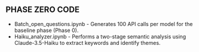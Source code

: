 ## PHASE ZERO CODE
- Batch_open_questions.ipynb - Generates 100 API calls per model for the baseline phase (Phase 0).  
- Haiku_analyzer.ipynb - Performs a two-stage semantic analysis using Claude-3.5-Haiku to extract keywords and identify themes. 
